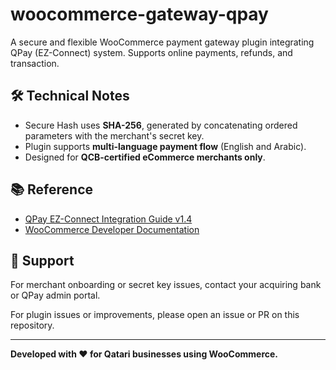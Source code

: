# woocommerce-gateway-qpay
A secure and flexible WooCommerce payment gateway plugin integrating QPay (EZ-Connect) system. Supports online payments, refunds, and transaction.


## 🛠 Technical Notes

- Secure Hash uses **SHA-256**, generated by concatenating ordered parameters with the merchant's secret key.
- Plugin supports **multi-language payment flow** (English and Arabic).
- Designed for **QCB-certified eCommerce merchants only**.

## 📚 Reference

- [QPay EZ-Connect Integration Guide v1.4](docs/QPay%20EZ-Connect%20v.1.4.pdf)
- [WooCommerce Developer Documentation](https://woocommerce.com/documentation/plugins/)

## 💬 Support

For merchant onboarding or secret key issues, contact your acquiring bank or QPay admin portal.

For plugin issues or improvements, please open an issue or PR on this repository.

---

**Developed with ❤️ for Qatari businesses using WooCommerce.**


